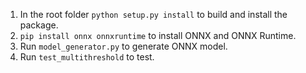 1. In the root folder `python setup.py install` to build and install the package.
2. `pip install onnx onnxruntime` to install ONNX and ONNX Runtime.
3. Run `model_generator.py` to generate ONNX model.
4. Run `test_multithreshold` to test.
